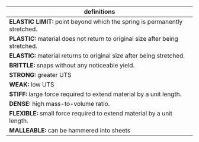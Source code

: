 | definitions                                                               |
| ------------------------------------------------------------------------- |
| **ELASTIC LIMIT:** point beyond which the spring is permanently stretched.    |
| **PLASTIC:** material does not return to original size after being stretched. |
| **ELASTIC:** material returns to original size after being stretched.         |
| **BRITTLE:** snaps without any noticeable yield.                              |
| **STRONG:** greater UTS                                                       |
| **WEAK:** low UTS                                                             |
| **STIFF:** large force required to extend material by a unit length.          |
| **DENSE:** high mass-to-volume ratio.                                         |
| **FLEXIBLE:** small force required to extend material by a unit length.       |
| **MALLEABLE:** can be hammered into sheets                                                                          |



   